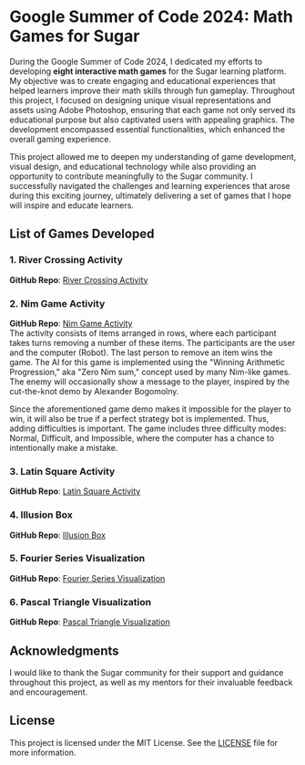 # Google Summer of Code 2024: Math Games for Sugar

During the Google Summer of Code 2024, I dedicated my efforts to developing **eight interactive math games** for the Sugar learning platform. My objective was to create engaging and educational experiences that helped learners improve their math skills through fun gameplay. Throughout this project, I focused on designing unique visual representations and assets using Adobe Photoshop, ensuring that each game not only served its educational purpose but also captivated users with appealing graphics. The development encompassed essential functionalities, which enhanced the overall gaming experience.

This project allowed me to deepen my understanding of game development, visual design, and educational technology while also providing an opportunity to contribute meaningfully to the Sugar community. I successfully navigated the challenges and learning experiences that arose during this exciting journey, ultimately delivering a set of games that I hope will inspire and educate learners.

## List of Games Developed

### 1. River Crossing Activity
**GitHub Repo**: [River Crossing Activity](https://github.com/marsian83/river-crossing-activity)


### 2. Nim Game Activity
**GitHub Repo**: [Nim Game Activity](https://github.com/marsian83/nim-game-activity)  
  The activity consists of items arranged in rows, where each participant takes turns removing a number of these items. The participants are the user and the computer (Robot). The last person to remove an item wins the game. The AI for this game is implemented using the "Winning Arithmetic Progression," aka "Zero Nim sum," concept used by many Nim-like games. The enemy will occasionally show a message to the player, inspired by the cut-the-knot demo by Alexander Bogomolny.

  Since the aforementioned game demo makes it impossible for the player to win, it will also be true if a perfect strategy bot is implemented. Thus, adding difficulties is important. The game includes three difficulty modes: Normal, Difficult, and Impossible, where the computer has a chance to intentionally make a mistake.


### 3. Latin Square Activity
**GitHub Repo**: [Latin Square Activity](https://github.com/marsian83/latin-squares-activity)



### 4. Illusion Box
**GitHub Repo**: [Illusion Box](https://github.com/marsian83/illusion-box)



### 5. Fourier Series Visualization
**GitHub Repo**: [Fourier Series Visualization](https://github.com/marsian83/fourier-series-visulaisation)



### 6. Pascal Triangle Visualization
**GitHub Repo**: [Pascal Triangle Visualization](https://github.com/marsian83/pascal-triangle-visualisation)



## Acknowledgments
I would like to thank the Sugar community for their support and guidance throughout this project, as well as my mentors for their invaluable feedback and encouragement.

## License
This project is licensed under the MIT License. See the [LICENSE](LICENSE) file for more information.
